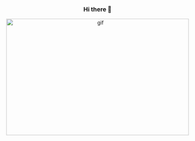 ### <p align="center"> Hi there 👋 </p>
<p  align="center"> <img src="https://github.com/scoderr/scoderr/blob/main/github-gif.gif" alt="gif" width="500" height="320"> </p>

<!--
**scroll-off/scroll-off** is a ✨ _special_ ✨ repository because its `README.md` (this file) appears on your GitHub profile.

Here are some ideas to get you started:

- 🔭 I’m currently working on ...
- 🌱 I’m currently learning ...
- 👯 I’m looking to collaborate on ...
- 🤔 I’m looking for help with ...
- 💬 Ask me about ...
- 📫 How to reach me: ...
- 😄 Pronouns: ...
- ⚡ Fun fact: ...
-->
